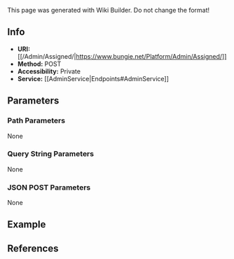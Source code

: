 <span class="wiki-builder">This page was generated with Wiki Builder. Do not change the format!</span>

## Info

* **URI:** [[/Admin/Assigned/|https://www.bungie.net/Platform/Admin/Assigned/]]
* **Method:** POST
* **Accessibility:** Private
* **Service:** [[AdminService|Endpoints#AdminService]]

## Parameters
### Path Parameters
None

### Query String Parameters
None

### JSON POST Parameters
None

## Example


## References
